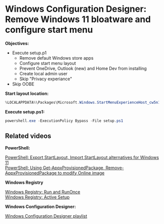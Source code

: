 # Windows Configuration Designer: Remove Windows 11 bloatware and configure start menu

<b>Objectives:</b>

* Execute setup.p1
    * Remove default Windows store apps
    * Configure start menu layout
    * Prevent OneDrive, Outlook (new) and Home Dev from installing
    * Create local admin user
    * Skip "Privacy experiance"
* Skip OOBE


<b>Start layout location:</b>

```powershell
%LOCALAPPDATA%\Packages\Microsoft.Windows.StartMenuExperienceHost_cw5n1h2txyewy\LocalState\
```

<b>Execute setup.ps1:</b>

```powershell
powershell.exe -ExecutionPolicy Bypass -File setup.ps1
```

## Related videos

<b>PowerShell:</b>

[PowerShell: Export StartLayout, Import StartLayout alternatives for Windows 11](https://youtu.be/j-8FmXk8ssg) <br />
[PowerShell: Using Get-AppxProvisionedPackage, Remove-AppxProvisionedPackage to modify Online image](https://youtu.be/SevFgIkzAKk)

<b>Windows Registry</b>

[Windows Registry: Run and RunOnce](https://youtu.be/zgFzCq5uEPw) <br />
[Windows Registry: Active Setup](https://youtu.be/HrVJ7wdvfmo)

<b>Windows Configuration Designer:</b>

[Windows Configuration Designer playlist](https://www.youtube.com/playlist?list=PLVncjTDMNQ4SAh9zjdreUBYSzSf7L5IX2)
